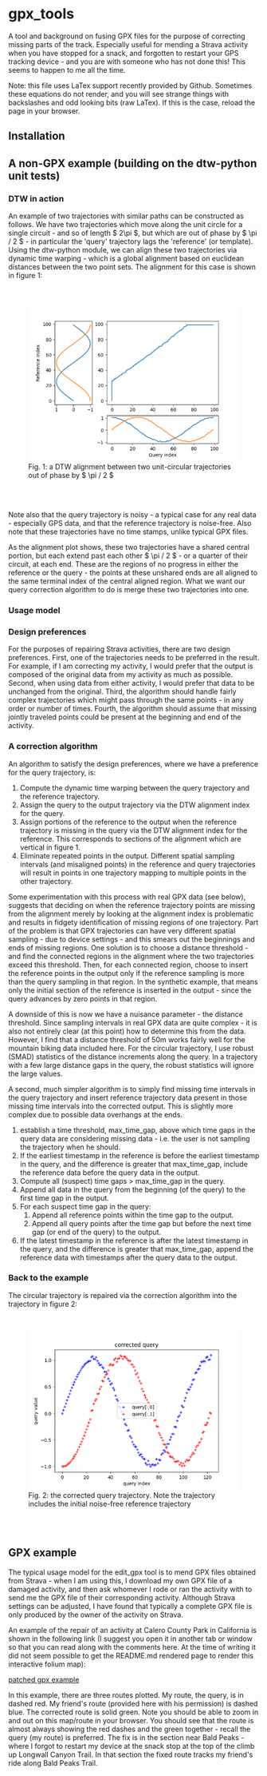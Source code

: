 # gpx_tools
<p>
A tool and background on fusing GPX files for the purpose of correcting missing parts of the track. Especially useful for mending a Strava activity when you have stopped for a snack, and forgotten to restart your GPS tracking device - and you are with someone who has not done this! This seems to happen to me all the time.
</p>

<p>
Note: this file uses LaTex support recently provided by Github. Sometimes these equations do not render, and you will see strange things with backslashes and odd looking bits (raw LaTex). If this is the case, reload the page in your browser.
</p>

## Installation

## A non-GPX example (building on the dtw-python unit tests)

### DTW in action
<p>
An example of two trajectories with similar paths can be constructed as follows. We have two trajectories which move along the unit circle for a single circuit - and so of length $ 2\pi $, but which are out of phase by $ \pi / 2 $ - in particular the 'query' trajectory lags the 'reference' (or template). Using the dtw-python module, we can align these two trajectories via dynamic time warping - which is a global alignment based on euclidean distances between the two point sets. The alignment for this case is shown in figure 1:
</p>

<br>
<figure>
    <img src="test/test_dtw_patch.alignment.png">
    <figcaption>Fig. 1: a DTW alignment between two unit-circular trajectories out of phase by $ \pi / 2 $ </figcaption>
    <br>
</figure>
<br>

<p>
Note also that the query trajectory is noisy - a typical case for any real data - especially GPS data, and that the reference trajectory is noise-free. Also note that these trajectories have no time stamps, unlike typical GPX files.
</p>

<p>
As the alignment plot shows, these two trajectories have a shared central portion, but each extend past each other $ \pi / 2 $ - or a quarter of their circuit, at each end. These are the regions of no progress in either the reference or the query - the points at these unshared ends are all aligned to the same terminal index of the central aligned region. What we want our query correction algorithm to do is merge these two trajectories into one.
</p>

### Usage model

### Design preferences
<p> For the purposes of repairing Strava activities, there are two design preferences. First, one of the trajectories needs to be preferred in the result. For example, if I am correcting my activity, I would prefer that the output is composed of the original data from my activity as much as possible. Second, when using data from either activity, I would prefer that data to be unchanged from the original. Third, the algorithm should handle fairly complex trajectories which might pass through the same points - in any order or number of times. Fourth, the algorithm should assume that missing jointly traveled points could be present at the beginning and end of the activity.</p>

### A correction algorithm

An algorithm to satisfy the design preferences, where we have a preference for the query trajectory, is:
<ol>
<li> Compute the dynamic time warping between the query trajectory and the reference trajectory. </li>
<li> Assign the query to the output trajectory via the DTW alignment index for the query.</li>
<li> Assign portions of the reference to the output when the reference trajectory is missing in the query via the DTW alignment index for the reference. This corresponds to sections of the alignment which are vertical in figure 1.</li>
<li>Eliminate repeated points in the output. Different spatial sampling intervals (and misaligned points) in the reference and query trajectories will result in points in one trajectory mapping to multiple points in the other trajectory.</li>
</ol>

<p>
Some experimentation with this process with real GPX data (see below), suggests that deciding on when the reference trajectory points are missing from the alignment merely by looking at the alignment index is problematic and results in fidgety identification of missing regions of one trajectory. Part of the problem is that GPX trajectories can have very different spatial sampling - due to device settings - and this smears out the beginnings and ends of missing regions. One solution is to choose a distance threshold - and find the connected regions in the alignment where the two trajectories exceed this threshold. Then, for each connected region, choose to insert the reference points in the output only if the reference sampling is more than the query sampling in that region. In the synthetic example, that means only the initial section of the reference is inserted in the output - since the query advances by zero points in that region.

A downside of this is now we have a nuisance parameter - the distance threshold. Since sampling intervals in real GPX data are quite complex - it is also not entirely clear (at this point) how to determine this from the data. However, I find that a distance threshold of 50m works fairly well for the mountain biking data included here. For the circular trajectory, I use robust (SMAD) statistics of the distance increments along the query. In a trajectory with a few large distance gaps in the query, the robust statistics will ignore the large values.
</p>

A second, much simpler algorithm is to simply find missing time intervals in the query trajectory and insert reference trajectory data present in those missing time intervals into the corrected output. This is slightly more complex due to possible data overhangs at the ends.

<ol>
<li> establish a time threshold, max_time_gap, above which time gaps in the query data are considering missing data - i.e. the user is not sampling the trajectory when he should.</li>
<li> If the earliest timestamp in the reference is before the earliest timestamp in the query, and the difference is greater that max_time_gap, include the reference data before the query data in the output. </li>
<li> Compute all (suspect) time gaps > max_time_gap in the query. </li>
<li> Append all data in the query from the beginning (of the query) to the first time gap in the output.</li>
<li> For each suspect time gap in the query:
<ol>
<li>Append all reference points within the time gap to the output.</li>
<li>Append all query points after the time gap but before the next time gap (or end of the query) to the output.</li>
</ol>
<li> If the latest timestamp in the reference is after the latest timestamp in the query, and the difference is greater that max_time_gap, append the reference data with timestamps after the query data to the output. </li>
</ol>

### Back to the example
<p>
The circular trajectory is repaired via the correction algorithm into the trajectory in figure 2:
</p>

<br>
<figure>
    <img src="test/test_dtw_patch.corrected.png">
    <figcaption>Fig. 2: the corrected query trajectory. Note the trajectory includes the initial noise-free reference trajectory
    </figcaption>
    <br>
</figure>
<br>

## GPX example

The typical usage model for the edit_gpx tool is to mend GPX files obtained from Strava - when I am using this, I download my own GPX file of a damaged activity, and then ask whomever I rode or ran the activity with to send me the GPX file of their corresponding activity. Although Strava settings can be adjusted, I have found that typically a complete GPX file is only produced by the owner of the activity on Strava.

An example of the repair of an activity at Calero County Park in California is shown in the following link (I suggest you open it in another tab or window so that you can read along with the comments here. At the time of writing it did not seem possible to get the README.md rendered page to render this interactive folium map):

[patched gpx example](https://stuartgjohnson.github.io/gpx_tools/test/calero_patched_spatial.html)

In this example, there are three routes plotted. My route, the query, is in dashed red. My friend's route (provided here with his permission) is dashed blue. The corrected route is solid green. Note you should be able to zoom in and out on this map/route in your browser. You should see that the route is almost always showing the red dashes and the green together - recall the query (my route) is preferred. The fix is in the section near Bald Peaks - where I forgot to restart my device at the snack stop at the top of the climb up Longwall Canyon Trail. In that section the fixed route tracks my friend's ride along Bald Peaks Trail.

